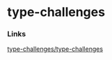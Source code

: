 # type-challenges

### Links

[type-challenges/type-challenges](https://github.com/type-challenges/type-challenges)
